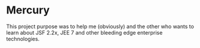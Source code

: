 Mercury
=======

This project purpose was to help me (obviously) and the other who wants to learn about JSF 2.2x, JEE 7 and other bleeding edge enterprise technologies.